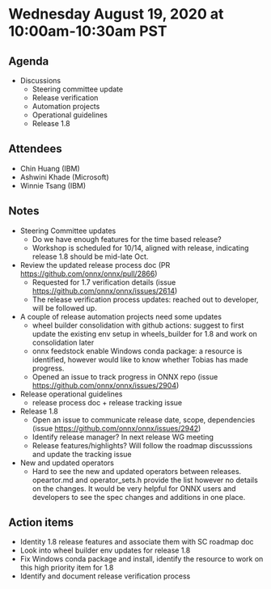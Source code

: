 <!--- SPDX-License-Identifier: Apache-2.0 -->

# Wednesday August 19, 2020 at 10:00am-10:30am PST

## Agenda
* Discussions
    * Steering committee update
    * Release verification
    * Automation projects
    * Operational guidelines
    * Release 1.8

## Attendees
* Chin Huang (IBM)
* Ashwini Khade (Microsoft)
* Winnie Tsang (IBM)

## Notes
* Steering Committee updates
  * Do we have enough features for the time based release?
  * Workshop is scheduled for 10/14, aligned with release, indicating release 1.8 should be mid-late Oct.
* Review the updated release process doc (PR https://github.com/onnx/onnx/pull/2866)
  * Requested for 1.7 verification details (issue https://github.com/onnx/onnx/issues/2614)
  * The release verification process updates: reached out to developer, will be followed up.
* A couple of release automation projects need some updates
  * wheel builder consolidation with github actions: suggest to first update the existing env setup in wheels_builder for 1.8 and work on consolidation later
  * onnx feedstock enable Windows conda package: a resource is identified, however would like to know whether Tobias has made progress.
  * Opened an issue to track progress in ONNX repo (issue https://github.com/onnx/onnx/issues/2904)
* Release operational guidelines
  * release process doc + release tracking issue
* Release 1.8
  * Open an issue to communicate release date, scope, dependencies (issue https://github.com/onnx/onnx/issues/2942)
  * Identify release manager? In next release WG meeting
  * Release features/highlights? Will follow the roadmap discusssions and update the tracking issue
* New and updated operators
  * Hard to see the new and updated operators between releases. opeartor.md and operator_sets.h provide the list however no details on the changes. It would be very helpful for ONNX users and developers to see the spec changes and additions in one place.

## Action items
* Identity 1.8 release features and associate them with SC roadmap doc
* Look into wheel builder env updates for release 1.8
* Fix Windows conda package and install, identify the resource to work on this high priority item for 1.8
* Identify and document release verification process
